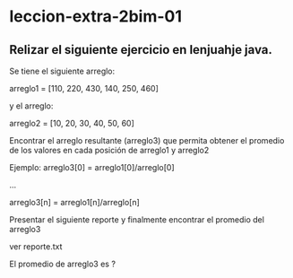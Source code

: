 # leccion-extra-2bim-01

## Relizar el siguiente ejercicio en lenjuahje java.

Se tiene el siguiente arreglo:

arreglo1 = [110, 220, 430, 140, 250, 460]

y el arreglo:

arreglo2 = [10, 20, 30, 40, 50, 60]

Encontrar el arreglo resultante (arreglo3) que permita obtener el promedio de los valores en cada posición de arreglo1 y arreglo2

Ejemplo:
arreglo3[0] = arreglo1[0]/arreglo[0]

...

arreglo3[n] = arreglo1[n]/arreglo[n]


Presentar el siguiente reporte y finalmente encontrar el promedio del arreglo3

ver reporte.txt

El promedio de arreglo3 es ?
